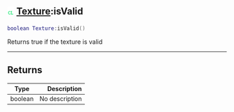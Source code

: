 ## ![client](../../.gitbook/assets/client.png) [Texture](texture):isValid

```lua
boolean Texture:isValid()
```

Returns true if the texture is valid

------
## Returns

| Type   | Description |
| ------ | ----------: |
| boolean | No description |


